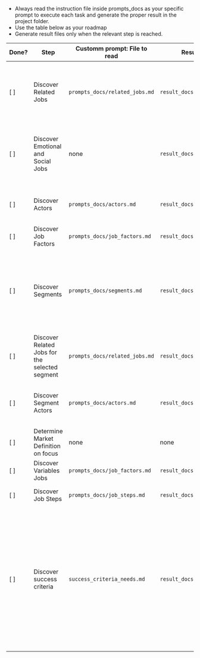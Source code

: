 - Always read the instruction file inside prompts_docs as your specific prompt to execute each task and generate the proper result in the project folder.
- Use the table below as your roadmap
- Generate result files only when the relevant step is reached.

| Done? | Step | Customm prompt: File to read | Result: File to generate | Sub-Tasks |
|---|---|---|---|---|
| [ ] | Discover Related Jobs | `prompts_docs/related_jobs.md` | `result_docs/related_jobs.md` | 1. List all possible functional jobs in the file.<br>2. Only if the job to be done is a solution or specific technology, list in the chat the titles of related jobs preceded by sequential numbers. Ask the user to choose one to proceed in the chat and store it in `current_task.md`. The answer is the "Main Functional Job To Be Done". Otherwise, if the job to be done is not a solution, store it in `current_task.md`. |
| [ ] | Discover Emotional and Social Jobs | none | `result_docs/emotional_social_jobs.md` | List all possible emotional jobs and social jobs in the file. Emotional Jobs are those that express how the job performer would like to feel or avoid feeling. The focus is on the person themselves. Social Jobs are those that express how the job performer would like to: be perceived or avoid being perceived, connect or avoid connecting with other people, belong or not belong to a group. The focus is on relationships or the perception of other people. |
| [ ] | Discover Actors | `prompts_docs/actors.md` | `result_docs/actors.md` | 1. List the roles and actors in the file.<br>2. In the chat list only the titles containing "{role}: {actor}" preceded by sequential number.<br>3. Ask the user to choose one actor to proceed in the chat to market definition. |
| [ ] | Discover Job Factors | `prompts_docs/job_factors.md` | `result_docs/job_factors.md` | 1. Discover all job factors related to the Market Definition of the actor 2. List all in the file. |
| [ ] | Discover Segments | `prompts_docs/segments.md` | `result_docs/segments.md` | 1. Write the Market Definition in the file after knowing the answers above following this structure: "# Market definition: {actor} wanting to {job to be done}".<br>2. Use the found job factors from the previous step to input as context in the prompt of next sub-task. <br>3. Run the prompt of `segments.md` to discover segments and write in the new file using the actor selected by the user.<br>3. Show the list of the titles preceded by sequential numbers, including the market definition as the first option (but not writing the text "Market Definition").<br>3. Ask the user to choose one to proceed in the chat. |
| [ ] | Discover Related Jobs for the selected segment | `prompts_docs/related_jobs.md` | `result_docs/segment_related_jobs.md` | 1. List all possible related functional jobs in the file related to the market of the segment. |
| [ ] | Discover Segment Actors | `prompts_docs/actors.md` | `result_docs/segment_actors.md` | 1. List the roles and actors in the file related to the selected segment.<br>2. In the chat list only the titles containing "{role}: {actor}" preceded by sequential number.<br>3. Ask the user to choose one actor to proceed in the chat to market definition. |
| [ ] | Determine Market Definition on focus | none | none | Update current_task to present the market Definition on focus after knowing the answers above following this structure: "Market definition: {actor} wanting to {job to be done}". |
| [ ] | Discover Variables Jobs | `prompts_docs/job_factors.md` | `result_docs/segment_job_factors.md` | 1. Discover all variables related to the Market Definition of the segment. List all in the file. |
| [ ] | Discover Job Steps | `prompts_docs/job_steps.md` | `result_docs/segment_job_map.md` | 1. Update the file `result_docs/segment_job_map.md` to list all job steps related to the market on focus from the result of `job_steps.md` following the format in the prompt. |
| [ ] | Discover success criteria | `success_criteria_needs.md` | `result_docs/segment_job_map.md` | 1. Iterate through each jobs step in `result_docs/segment_job_map.md` and run the prompt from `success_criteria_needs.md` for each one separately. So, discover all success criteria of each job step.<br>2. Add the result of success criteria of each step inside each related Job Step following the format presented in the prompt.<br>3. After the Market Definition and before the Job Map, include each item in a new line: "1. Define a roadmap guided by the Job Map below, refer to: \[https://calirenato82.substack.com/i/141637250/evolucao-da-solucao-roadmap-orientado-por-job](https://calirenato82.substack.com/i/141637250/evolucao-da-solucao-roadmap-orientado-por-job). 2.  Evaluate the success criteria by the importance and effort matrix, refer to: \[https://calirenato82.substack.com/i/141637250/matriz-de-importancia-e-esforco](https://calirenato82.substack.com/i/141637250/matriz-de-importancia-e-esforco).". |
